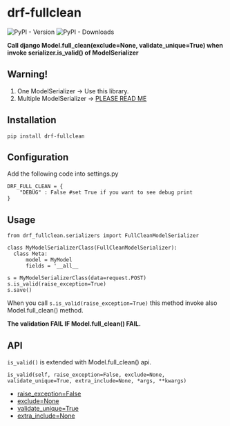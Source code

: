 # drf-fullclean
![PyPI - Version](https://img.shields.io/pypi/v/drf-fullclean)
![PyPI - Downloads](https://img.shields.io/pypi/dm/drf-fullclean)

**Call django Model.full_clean(exclude=None, validate_unique=True) when invoke serializer.is_valid() of ModelSerializer**

## Warning!
1. One ModelSerializer -> Use this library.
2. Multiple ModelSerializer -> [PLEASE READ ME](https://github.com/giuseppenovielli/drf-fullclean/discussions/4)

## Installation
```
pip install drf-fullclean
```

## Configuration
Add the following code into settings.py
```
DRF_FULL_CLEAN = {
    "DEBUG" : False #set True if you want to see debug print
}
```

## Usage
```
from drf_fullclean.serializers import FullCleanModelSerializer

class MyModelSerializerClass(FullCleanModelSerializer):
  class Meta:
      model = MyModel
      fields = '__all__
```

```
s = MyModelSerializerClass(data=request.POST)
s.is_valid(raise_exception=True)
s.save()
```
When you call `s.is_valid(raise_exception=True)` this method invoke also Model.full_clean() method.

**The validation FAIL IF Model.full_clean() FAIL.**

## API
`is_valid()` is extended with Model.full_clean() api.

```
is_valid(self, raise_exception=False, exclude=None, validate_unique=True, extra_include=None, *args, **kwargs)
```
  + [raise_exception=False](https://www.django-rest-framework.org/api-guide/serializers/#raising-an-exception-on-invalid-data)
  + [exclude=None](https://docs.djangoproject.com/en/3.2/ref/models/instances/#django.db.models.Model.full_clean)
  + [validate_unique=True](https://docs.djangoproject.com/en/3.2/ref/models/instances/#django.db.models.Model.full_clean)
  + [extra_include=None](https://github.com/giuseppenovielli/drf-fullclean/discussions/4)
  


